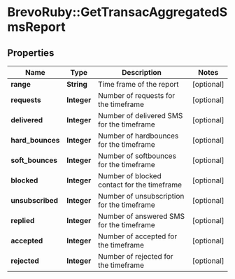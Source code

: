 # BrevoRuby::GetTransacAggregatedSmsReport

## Properties
Name | Type | Description | Notes
------------ | ------------- | ------------- | -------------
**range** | **String** | Time frame of the report | [optional] 
**requests** | **Integer** | Number of requests for the timeframe | [optional] 
**delivered** | **Integer** | Number of delivered SMS for the timeframe | [optional] 
**hard_bounces** | **Integer** | Number of hardbounces for the timeframe | [optional] 
**soft_bounces** | **Integer** | Number of softbounces for the timeframe | [optional] 
**blocked** | **Integer** | Number of blocked contact for the timeframe | [optional] 
**unsubscribed** | **Integer** | Number of unsubscription for the timeframe | [optional] 
**replied** | **Integer** | Number of answered SMS for the timeframe | [optional] 
**accepted** | **Integer** | Number of accepted for the timeframe | [optional] 
**rejected** | **Integer** | Number of rejected for the timeframe | [optional] 


